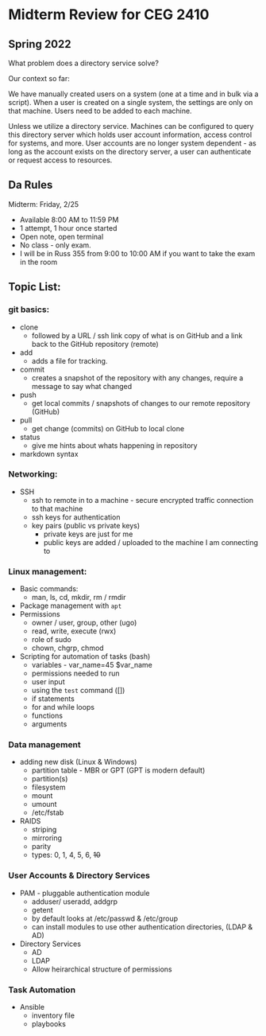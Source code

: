 # Midterm Review for CEG 2410

## Spring 2022

What problem does a directory service solve?

Our context so far:

We have manually created users on a system (one at a time and in bulk via a script). When a user is created on a single system, the settings are only on that machine. Users need to be added to each machine.

Unless we utilize a directory service. Machines can be configured to query this directory server which holds user account information, access control for systems, and more. User accounts are no longer system dependent - as long as the account exists on the directory server, a user can authenticate or request access to resources.

## Da Rules

Midterm: Friday, 2/25

- Available 8:00 AM to 11:59 PM
- 1 attempt, 1 hour once started
- Open note, open terminal
- No class - only exam.
- I will be in Russ 355 from 9:00 to 10:00 AM if you want to take the exam in the room

## Topic List:

### git basics:

- clone
  - followed by a URL / ssh link copy of what is on GitHub and a link back to the GitHub repository (remote)
- add
  - adds a file for tracking.
- commit
  - creates a snapshot of the repository with any changes, require a message to say what changed
- push
  - get local commits / snapshots of changes to our remote repository (GitHub)
- pull
  - get change (commits) on GitHub to local clone
- status
  - give me hints about whats happening in repository
- markdown syntax

### Networking:

- SSH
  - ssh to remote in to a machine - secure encrypted traffic connection to that machine
  - ssh keys for authentication
  - key pairs (public vs private keys)
    - private keys are just for me
    - public keys are added / uploaded to the machine I am connecting to

### Linux management:

- Basic commands:
  - man, ls, cd, mkdir, rm / rmdir
- Package management with `apt`
- Permissions
  - owner / user, group, other (ugo)
  - read, write, execute (rwx)
  - role of sudo
  - chown, chgrp, chmod
- Scripting for automation of tasks (bash)
  - variables - var_name=45 $var_name
  - permissions needed to run
  - user input
  - using the `test` command ([])
  - if statements
  - for and while loops
  - functions
  - arguments

### Data management

- adding new disk (Linux & Windows)
  - partition table - MBR or GPT (GPT is modern default)
  - partition(s)
  - filesystem
  - mount
  - umount
  - /etc/fstab
- RAIDS
  - striping
  - mirroring
  - parity
  - types: 0, 1, 4, 5, 6, ~~10~~

### User Accounts & Directory Services

- PAM - pluggable authentication module
  - adduser/ useradd, addgrp
  - getent
  - by default looks at /etc/passwd & /etc/group
  - can install modules to use other authentication directories, (LDAP & AD)
- Directory Services
  - AD
  - LDAP
  - Allow heirarchical structure of permissions

### Task Automation

- Ansible
  - inventory file
  - playbooks
